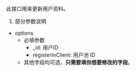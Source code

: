 此接口用来更新用户资料。
1. 部分参数说明
- options
    - 必填参数
        - _id: 用户ID
        - registerInClient: 用户池 ID
    - 其他字段均可选，**只需要填你想要修改的字段**。